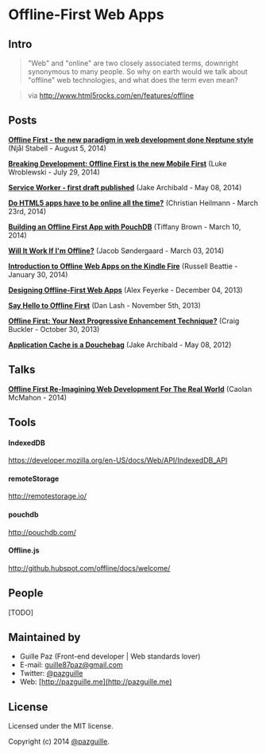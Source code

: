 # Offline-First Web Apps

## Intro
> "Web" and "online" are two closely associated terms, downright synonymous to many people. So why on earth would we talk about "offline" web technologies, and what does the term even mean? 

> via http://www.html5rocks.com/en/features/offline


## Posts

**[Offline First - the new paradigm in web development done Neptune style](http://scn.sap.com/community/developer-center/front-end/blog/2014/08/05/offline-first--the-new-paradigm-in-web-development-done-neptune-style)** (Njål Stabell - August 5, 2014)

**[Breaking Development: Offline First is the new Mobile First](http://www.lukew.com/ff/entry.asp?1902)**
(Luke Wroblewski - July 29, 2014)

**[Service Worker - first draft published](http://jakearchibald.com/2014/service-worker-first-draft/)**
(Jake Archibald - May 08, 2014)

**[Do HTML5 apps have to be online all the time?](http://christianheilmann.com/2014/03/23/do-html5-apps-have-to-be-online-all-the-time/)**
(Christian Heilmann - March 23rd, 2014)

**[Building an Offline First App with PouchDB](http://www.sitepoint.com/building-offline-first-app-pouchdb/)**
(Tiffany Brown - March 10, 2014)

**[Will It Work If I'm Offline?](http://jcbsnd.com/will-it-work-if-im-offline/)**
(Jacob Søndergaard - March 03, 2014)

**[Introduction to Offline Web Apps on the Kindle Fire](https://developer.amazon.com/post/Tx21KG2QC7O71S9/Introduction-to-Offline-Web-Apps-on-the-Kindle-Fire.html)**
(Russell Beattie - January 30, 2014)

**[Designing Offline-First Web Apps](http://alistapart.com/article/offline-first)**
(Alex Feyerke - December 04, 2013)

**[Say Hello to Offline First](http://blog.hood.ie/2013/11/say-hello-to-offline-first/)**
(Dan Lash - November 5th, 2013)

**[Offline First: Your Next Progressive Enhancement Technique?](http://www.sitepoint.com/offline-first-next-progressive-enhancement-technique/)**
(Craig Buckler - October 30, 2013)

**[Application Cache is a Douchebag](http://alistapart.com/article/application-cache-is-a-douchebag)**
(Jake Archibald - May 08, 2012)

## Talks

**[Offline First Re-Imagining Web Development For The Real World](http://qconlondon.com/dl/qcon-london-2014/slides/CaolanMcMahon_OfflineFirstReImaginingWebDevelopmentForTheRealWorld.pdf)**
(Caolan McMahon - 2014)


## Tools

#### IndexedDB
https://developer.mozilla.org/en-US/docs/Web/API/IndexedDB_API

#### remoteStorage
http://remotestorage.io/

#### pouchdb
http://pouchdb.com/

#### Offline.js
http://github.hubspot.com/offline/docs/welcome/

## People

[TODO]

## Maintained by
- Guille Paz (Front-end developer | Web standards lover)
- E-mail: [guille87paz@gmail.com](mailto:guille87paz@gmail.com)
- Twitter: [@pazguille](http://twitter.com/pazguille)
- Web: [http://pazguille.me](http://pazguille.me)

## License
Licensed under the MIT license.

Copyright (c) 2014 [@pazguille](http://twitter.com/pazguille).
